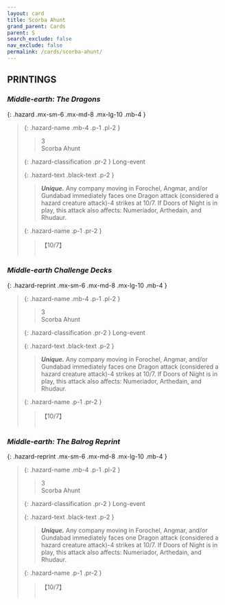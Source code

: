 ```yaml
---
layout: card
title: Scorba Ahunt
grand_parent: Cards
parent: S
search_exclude: false
nav_exclude: false
permalink: /cards/scorba-ahunt/
---
```


## PRINTINGS


### _Middle-earth: The Dragons_

{: .hazard .mx-sm-6 .mx-md-8 .mx-lg-10 .mb-4 }
> {: .hazard-name .mb-4 .p-1 .pl-2 }
> > <div class="hazard-mp">3</div>
> > <div class="card-name">Scorba Ahunt</div>
>
> {: .hazard-classification .pr-2 }
> Long-event
>
> {: .hazard-text .black-text .p-2 }
> > _**Unique.**_ Any company moving in Forochel, Angmar, and/or Gundabad immediately faces one Dragon attack (considered a hazard creature attack)-4 strikes at 10/7. If Doors of Night is in play, this attack also affects: Numeriador, Arthedain, and Rhudaur. 
>
> {: .hazard-name .p-1 .pr-2 }
> > <div class="card-shield">【10/7】</div>
> > <div class="card-corruption">&nbsp;</div>

### _Middle-earth Challenge Decks_

{: .hazard-reprint .mx-sm-6 .mx-md-8 .mx-lg-10 .mb-4 }
> {: .hazard-name .mb-4 .p-1 .pl-2 }
> > <div class="hazard-mp">3</div>
> > <div class="card-name">Scorba Ahunt</div>
>
> {: .hazard-classification .pr-2 }
> Long-event
>
> {: .hazard-text .black-text .p-2 }
> > _**Unique.**_ Any company moving in Forochel, Angmar, and/or Gundabad immediately faces one Dragon attack (considered a hazard creature attack)-4 strikes at 10/7. If Doors of Night is in play, this attack also affects: Numeriador, Arthedain, and Rhudaur. 
>
> {: .hazard-name .p-1 .pr-2 }
> > <div class="card-shield">【10/7】</div>
> > <div class="card-corruption-white">&nbsp;</div>

### _Middle-earth: The Balrog Reprint_

{: .hazard-reprint .mx-sm-6 .mx-md-8 .mx-lg-10 .mb-4 }
> {: .hazard-name .mb-4 .p-1 .pl-2 }
> > <div class="hazard-mp">3</div>
> > <div class="card-name">Scorba Ahunt</div>
>
> {: .hazard-classification .pr-2 }
> Long-event
>
> {: .hazard-text .black-text .p-2 }
> > _**Unique.**_ Any company moving in Forochel, Angmar, and/or Gundabad immediately faces one Dragon attack (considered a hazard creature attack)-4 strikes at 10/7. If Doors of Night is in play, this attack also affects: Numeriador, Arthedain, and Rhudaur. 
>
> {: .hazard-name .p-1 .pr-2 }
> > <div class="card-shield">【10/7】</div>
> > <div class="card-corruption-white">&nbsp;</div>

